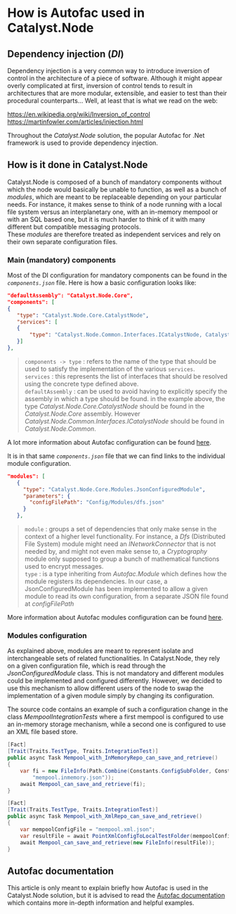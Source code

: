 # How is Autofac used in Catalyst.Node

## Dependency injection (_DI_)

Dependency injection is a very common way to introduce inversion of control in the architecture of a piece of software. Although it might appear overly complicated at first, inversion of control tends to result in architectures that are more modular, extensible, and easier to test than their procedural counterparts... Well, at least that is what we read on the web:

<https://en.wikipedia.org/wiki/Inversion_of_control>  
<https://martinfowler.com/articles/injection.html>

Throughout the _Catalyst.Node_ solution, the popular Autofac for .Net framework is used to provide dependency injection.

## How is it done in Catalyst.Node

Catalyst.Node is composed of a bunch of mandatory components without which the node would basically be unable to function, as well as a bunch of _modules_, which are meant to be replaceable depending on your particular needs. 
For instance, it makes sense to think of a node running with a local file system versus an interplanetary one, with an in-memory mempool or with an SQL based one, but it is much harder to think of it with many different but compatible messaging protocols.  
These _modules_ are therefore treated as independent services and rely on their own separate configuration files.

### Main (mandatory) components

Most of the DI configuration for mandatory components can be found in the _`components.json`_ file. Here is how a basic configuration looks like:
 ```json
"defaultAssembly": "Catalyst.Node.Core",
"components": [
{
    "type": "Catalyst.Node.Core.CatalystNode",
    "services": [
    {
        "type": "Catalyst.Node.Common.Interfaces.ICatalystNode, Catalyst.Node.Common"
    }]
},
```
> `components -> type` : refers to the name of the type that should be used to satisfy the implementation of the various `services`.  
> `services` : this represents the list of interfaces that should be resolved using the concrete type defined above.  
> `defaultAssembly` : can be used to avoid having to explicitly specify the assembly in which a type should be found. in the example above, the type _Catalyst.Node.Core.CatalystNode_ should be found in the _Catalyst.Node.Core_ assembly. However _Catalyst.Node.Common.Interfaces.ICatalystNode_ should be found in _Catalyst.Node.Common_.  

A lot more information about Autofac configuration can be found [here](https://autofaccn.readthedocs.io/en/latest/configuration/xml.html#components).

It is in that same _`components.json`_ file that we can find links to the individual module configuration.

```json
"modules": [
   {
     "type": "Catalyst.Node.Core.Modules.JsonConfiguredModule",
     "parameters": {
       "configFilePath": "Config/Modules/dfs.json"
     }
   },
```
> `module` : groups a set of dependencies that only make sense in the context of a higher level functionality. For instance, a _Dfs_ (Distributed File System) module might need an _INetworkConnector_ that is not needed by, and might not even make sense to, a _Cryptography_ module only supposed to group a bunch of mathematical functions used to encrypt messages.  
> `type` : is a type inheriting from _Autofac.Module_ which defines how the module registers its dependencies. In our case, a JsonConfiguredModule has been implemented to allow a given module to read its own configuration, from a separate JSON file found at _configFilePath_

More information about Autofac modules configuration can be found [here](https://autofaccn.readthedocs.io/en/latest/configuration/xml.html#modules).

### Modules configuration

As explained above, modules are meant to represent isolate and interchangeable sets of related functionalities. In Catalyst.Node, they rely on a given configuration file, which is read through the _JsonConfiguredModule_ class. This is not mandatory and different modules could be implemented and configured differently. However, we decided to use this mechanism to allow different users of the node to swap the implementation of a given module simply by changing its configuration.

The source code contains an example of such a configuration change in the class _MempoolIntegrationTests_ where a first mempool is configured to use an in-memory storage mechanism, while a second one is configured to use an XML file based store. 
```csharp
[Fact]
[Trait(Traits.TestType, Traits.IntegrationTest)]
public async Task Mempool_with_InMemoryRepo_can_save_and_retrieve()
{
    var fi = new FileInfo(Path.Combine(Constants.ConfigSubFolder, Constants.ModulesSubFolder,
        "mempool.inmemory.json"));
    await Mempool_can_save_and_retrieve(fi);
}

[Fact]
[Trait(Traits.TestType, Traits.IntegrationTest)]
public async Task Mempool_with_XmlRepo_can_save_and_retrieve()
{
    var mempoolConfigFile = "mempool.xml.json";
    var resultFile = await PointXmlConfigToLocalTestFolder(mempoolConfigFile);
    await Mempool_can_save_and_retrieve(new FileInfo(resultFile));
}
```

## Autofac documentation
This article is only meant to explain briefly how Autofac is used in the Catalyst.Node solution, but it is advised to read the [Autofac documentation](https://autofaccn.readthedocs.io/en/latest/index.html) which contains more in-depth information and helpful examples.
